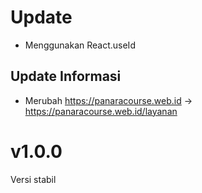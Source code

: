 # Update
- Menggunakan React.useId

## Update Informasi
- Merubah https://panaracourse.web.id -> https://panaracourse.web.id/layanan


# v1.0.0
Versi stabil